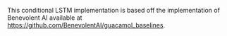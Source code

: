 This conditional LSTM implementation is based off the implementation of Benevolent AI available at https://github.com/BenevolentAI/guacamol_baselines.
